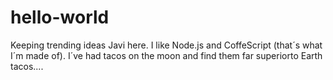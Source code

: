 # hello-world
Keeping trending ideas
Javi here. I like Node.js and CoffeScript (that´s what I´m made of).
I´ve had tacos on the moon and find them far superiorto Earth tacos....
